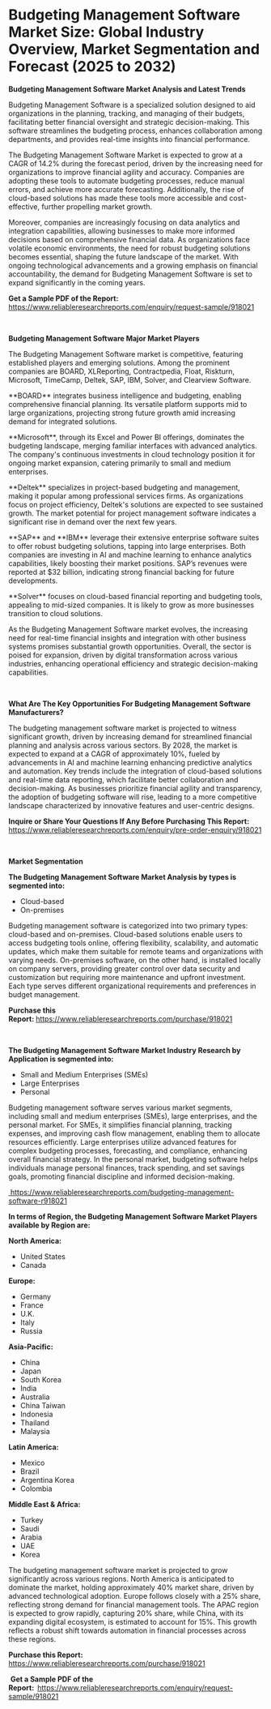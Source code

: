 <p><h1>Budgeting Management Software Market Size: Global Industry Overview, Market Segmentation and Forecast (2025 to 2032)</h1></p><p><strong>Budgeting Management Software Market Analysis and Latest Trends</strong></p>
<p><p>Budgeting Management Software is a specialized solution designed to aid organizations in the planning, tracking, and managing of their budgets, facilitating better financial oversight and strategic decision-making. This software streamlines the budgeting process, enhances collaboration among departments, and provides real-time insights into financial performance.</p><p>The Budgeting Management Software Market is expected to grow at a CAGR of 14.2% during the forecast period, driven by the increasing need for organizations to improve financial agility and accuracy. Companies are adopting these tools to automate budgeting processes, reduce manual errors, and achieve more accurate forecasting. Additionally, the rise of cloud-based solutions has made these tools more accessible and cost-effective, further propelling market growth.</p><p>Moreover, companies are increasingly focusing on data analytics and integration capabilities, allowing businesses to make more informed decisions based on comprehensive financial data. As organizations face volatile economic environments, the need for robust budgeting solutions becomes essential, shaping the future landscape of the market. With ongoing technological advancements and a growing emphasis on financial accountability, the demand for Budgeting Management Software is set to expand significantly in the coming years.</p></p>
<p><strong>Get a Sample PDF of the Report:&nbsp;</strong> <a href="https://www.reliableresearchreports.com/enquiry/request-sample/918021?utm_campaign=3500&utm_medium=2&utm_source=Github&utm_content=ia&utm_term=18042025&utm_id=budgeting-management-software">https://www.reliableresearchreports.com/enquiry/request-sample/918021</a></p>
<p>&nbsp;</p>
<p><strong>Budgeting Management Software Major Market Players</strong></p>
<p><p>The Budgeting Management Software market is competitive, featuring established players and emerging solutions. Among the prominent companies are BOARD, XLReporting, Contractpedia, Float, Riskturn, Microsoft, TimeCamp, Deltek, SAP, IBM, Solver, and Clearview Software.</p><p>**BOARD** integrates business intelligence and budgeting, enabling comprehensive financial planning. Its versatile platform supports mid to large organizations, projecting strong future growth amid increasing demand for integrated solutions. </p><p>**Microsoft**, through its Excel and Power BI offerings, dominates the budgeting landscape, merging familiar interfaces with advanced analytics. The company's continuous investments in cloud technology position it for ongoing market expansion, catering primarily to small and medium enterprises.</p><p>**Deltek** specializes in project-based budgeting and management, making it popular among professional services firms. As organizations focus on project efficiency, Deltek's solutions are expected to see sustained growth. The market potential for project management software indicates a significant rise in demand over the next few years.</p><p>**SAP** and **IBM** leverage their extensive enterprise software suites to offer robust budgeting solutions, tapping into large enterprises. Both companies are investing in AI and machine learning to enhance analytics capabilities, likely boosting their market positions. SAP’s revenues were reported at $32 billion, indicating strong financial backing for future developments.</p><p>**Solver** focuses on cloud-based financial reporting and budgeting tools, appealing to mid-sized companies. It is likely to grow as more businesses transition to cloud solutions.</p><p>As the Budgeting Management Software market evolves, the increasing need for real-time financial insights and integration with other business systems promises substantial growth opportunities. Overall, the sector is poised for expansion, driven by digital transformation across various industries, enhancing operational efficiency and strategic decision-making capabilities.</p></p>
<p>&nbsp;</p>
<p><strong>What Are The Key Opportunities For Budgeting Management Software Manufacturers?</strong></p>
<p><p>The budgeting management software market is projected to witness significant growth, driven by increasing demand for streamlined financial planning and analysis across various sectors. By 2028, the market is expected to expand at a CAGR of approximately 10%, fueled by advancements in AI and machine learning enhancing predictive analytics and automation. Key trends include the integration of cloud-based solutions and real-time data reporting, which facilitate better collaboration and decision-making. As businesses prioritize financial agility and transparency, the adoption of budgeting software will rise, leading to a more competitive landscape characterized by innovative features and user-centric designs.</p></p>
<p><strong>Inquire or Share Your Questions If Any Before Purchasing This Report:</strong> <a href="https://www.reliableresearchreports.com/enquiry/pre-order-enquiry/918021?utm_campaign=3500&utm_medium=2&utm_source=Github&utm_content=ia&utm_term=18042025&utm_id=budgeting-management-software">https://www.reliableresearchreports.com/enquiry/pre-order-enquiry/918021</a></p>
<p>&nbsp;</p>
<p><strong>Market Segmentation</strong></p>
<p><strong>The Budgeting Management Software Market Analysis by types is segmented into:</strong></p>
<p><ul><li>Cloud-based</li><li>On-premises</li></ul></p>
<p><p>Budgeting management software is categorized into two primary types: cloud-based and on-premises. Cloud-based solutions enable users to access budgeting tools online, offering flexibility, scalability, and automatic updates, which make them suitable for remote teams and organizations with varying needs. On-premises software, on the other hand, is installed locally on company servers, providing greater control over data security and customization but requiring more maintenance and upfront investment. Each type serves different organizational requirements and preferences in budget management.</p></p>
<p><strong>Purchase this Report:&nbsp;</strong><a href="https://www.reliableresearchreports.com/purchase/918021?utm_campaign=3500&utm_medium=2&utm_source=Github&utm_content=ia&utm_term=18042025&utm_id=budgeting-management-software">https://www.reliableresearchreports.com/purchase/918021</a></p>
<p>&nbsp;</p>
<p><strong>The Budgeting Management Software Market Industry Research by Application is segmented into:</strong></p>
<p><ul><li>Small and Medium Enterprises (SMEs)</li><li>Large Enterprises</li><li>Personal</li></ul></p>
<p><p>Budgeting management software serves various market segments, including small and medium enterprises (SMEs), large enterprises, and the personal market. For SMEs, it simplifies financial planning, tracking expenses, and improving cash flow management, enabling them to allocate resources efficiently. Large enterprises utilize advanced features for complex budgeting processes, forecasting, and compliance, enhancing overall financial strategy. In the personal market, budgeting software helps individuals manage personal finances, track spending, and set savings goals, promoting financial discipline and informed decision-making.</p></p>
<p><a href="https://www.reliableresearchreports.com/budgeting-management-software-r918021?utm_campaign=3500&utm_medium=2&utm_source=Github&utm_content=ia&utm_term=18042025&utm_id=budgeting-management-software">&nbsp;https://www.reliableresearchreports.com/budgeting-management-software-r918021</a></p>
<p><strong>In terms of Region, the Budgeting Management Software Market Players available by Region are:</strong></p>
<p>
    <p> <strong> North America: </strong>
        <ul>
            <li>United States</li>
            <li>Canada</li>
        </ul>
        </p> 
    <p> <strong> Europe: </strong>
        <ul>
            <li>Germany</li>
            <li>France</li>
            <li>U.K.</li>
            <li>Italy</li>
            <li>Russia</li>
        </ul>
        </p> 
    <p> <strong> Asia-Pacific: </strong>
        <ul>
            <li>China</li>
            <li>Japan</li>
            <li>South Korea</li>
            <li>India</li>
            <li>Australia</li>
            <li>China Taiwan</li>
            <li>Indonesia</li>
            <li>Thailand</li>
            <li>Malaysia</li>
        </ul>
        </p> 
    <p> <strong> Latin America: </strong>
        <ul>
            <li>Mexico</li>
            <li>Brazil</li>
            <li>Argentina Korea</li>
            <li>Colombia</li>
        </ul>
        </p> 
    <p> <strong> Middle East & Africa: </strong>
        <ul>
            <li>Turkey</li>
            <li>Saudi</li>
            <li>Arabia</li>
            <li>UAE</li>
            <li>Korea</li>
        </ul>
    </p>
    </p>
<p><p>The budgeting management software market is projected to grow significantly across various regions. North America is anticipated to dominate the market, holding approximately 40% market share, driven by advanced technological adoption. Europe follows closely with a 25% share, reflecting strong demand for financial management tools. The APAC region is expected to grow rapidly, capturing 20% share, while China, with its expanding digital ecosystem, is estimated to account for 15%. This growth reflects a robust shift towards automation in financial processes across these regions.</p></p>
<p><strong>Purchase this Report: </strong><a href="https://www.reliableresearchreports.com/purchase/918021?utm_campaign=3500&utm_medium=2&utm_source=Github&utm_content=ia&utm_term=18042025&utm_id=budgeting-management-software">https://www.reliableresearchreports.com/purchase/918021</a></p>
<p>&nbsp;<strong>Get a Sample PDF of the Report:&nbsp;&nbsp;</strong><a href="https://www.reliableresearchreports.com/enquiry/request-sample/918021?utm_campaign=3500&utm_medium=2&utm_source=Github&utm_content=ia&utm_term=18042025&utm_id=budgeting-management-software">https://www.reliableresearchreports.com/enquiry/request-sample/918021</a></p>
<p><strong></strong></p>
<p><p></p><p></p><p></p></p>